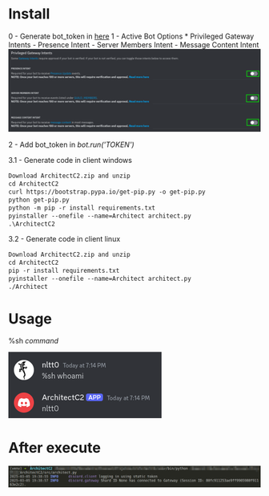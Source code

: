 # Install

0 - Generate bot_token in [here](https://www.writebots.com/discord-bot-token/)
1 - Active Bot Options
    * Privileged Gateway Intents
        - Presence Intent
        - Server Members Intent
        - Message Content Intent
    ![](src/DiscordOptions.png)

2 - Add bot_token in _bot.run('TOKEN')_

3.1 - Generate code in client windows
```
Download ArchitectC2.zip and unzip
cd ArchitectC2
curl https://bootstrap.pypa.io/get-pip.py -o get-pip.py
python get-pip.py
python -m pip -r install requirements.txt
pyinstaller --onefile --name=Architect architect.py
.\ArchitectC2
```

3.2 - Generate code in client linux
```
Download ArchitectC2.zip and unzip
cd ArchitectC2
pip -r install requirements.txt
pyinstaller --onefile --name=Architect architect.py
./Architect
```


# Usage

%sh *command*

![](src/Usage.png)


# After execute

![](src/AfterUsage.png)